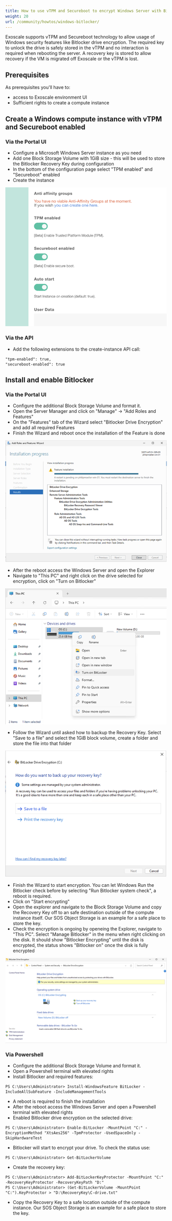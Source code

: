 ```yaml
---
title: How to use vTPM and Secureboot to encrypt Windows Server with Bitlocker
weight: 20
url: /community/howtos/windows-bitlocker/
---
```


Exoscale supports vTPM and Secureboot technology to allow usage of Windows security features like Bitlocker drive encryption. The required key to unlock the drive is safely stored in the vTPM and no interaction is required when rebooting the server. A recovery key is stored to allow recovery if the VM is migrated off Exoscale or the vTPM is lost.

## Prerequisites
As prerequisites you'll have to:
* access to Exoscale environment UI
* Sufficient rights to create a compute instance

## Create a Windows compute instance with vTPM and Secureboot enabled
### Via the Portal UI
* Configure a Microsoft Windows Server instance as you need
* Add one Block Storage Volume with 1GiB size - this will be used to store the Bitlocker Recovery Key during configuration
* In the bottom of the configuration page select "TPM enabled" and "Secureboot" enabled
* Create the instance

![](bitlocker-1.png "Windows Bitlocker Drive Encryption")

### Via the API
* Add the following extensions to the create-instance API call:
```
"tpm-enabled": true,
"secureboot-enabled": true
```

## Install and enable Bitlocker
### Via the Portal UI
* Configure the additional Block Storage Volume and format it.
* Open the Server Manager and click on "Manage" -> "Add Roles and Features"
* On the "Features" tab of the Wizard select "Bitlocker Drive Encryption" and add all required Features
* Finish the Wizard and reboot once the installation of the Feature is done

![](bitlocker-2.png "Windows Bitlocker Drive Encryption")

* After the reboot access the Windows Server and open the Explorer
* Navigate to "This PC" and right click on the drive selected for encryption, click on "Turn on Bitlocker"

![](bitlocker-3.png "Windows Bitlocker Drive Encryption")

* Follow the Wizard until asked how to backup the Recovery Key. Select "Save to a file" and select the 1GiB block volume, create a folder and store the file into that folder

![](bitlocker-4.png "Windows Bitlocker Drive Encryption")

* Finish the Wizard to start encryption. You can let Windows Run the Bitlocker check before by selecting "Run Bitlocker system check", a reboot is required.
* Click on "Start encrypting"
* Open the explorer and navigate to the Block Storage Volume and copy the Recovery Key off to an safe destination outside of the compute instance itself. Our SOS Object Storage is an example for a safe place to store the key.
* Check the encryption is ongoing by openeing the Explorer, navigate to "This PC". Select "Manage Bitlocker" in the menu when right clicking on the disk. It should show "Bitlocker Encrypting" until the disk is encrypted, the status shows "Bitlocker on" once the disk is fully encrypted

![](bitlocker-5.png "Windows Bitlocker Drive Encryption")

### Via Powershell
* Configure the additional Block Storage Volume and format it.
* Open a Powershell terminal with elevated rights
* Install Bitlocker and required features:
```
PS C:\Users\Administrator> Install-WindowsFeature BitLocker -IncludeAllSubFeature -IncludeManagementTools
```
* A reboot is required to finish the installation
* After the reboot access the Windows Server and open a Powershell terminal with elevated rights
* Enabled Bitlocker drive encryption on the selected drive:
```
PS C:\Users\Administrator> Enable-BitLocker -MountPoint "C:" -EncryptionMethod "XtsAes256" -TpmProtector -UsedSpaceOnly -SkipHardwareTest
```
* Bitlocker will start to encrypt your drive. To check the status use:
```
PS C:\Users\Administrator> Get-BitLockerVolume
```
* Create the recovery key:
```
PS C:\Users\Administrator> Add-BitLockerKeyProtector -MountPoint "C:" -RecoveryKeyProtector -RecoveryKeyPath "D:"
PS C:\Users\Administrator> (Get-BitLockerVolume -MountPoint "C:").KeyProtector > "D:\RecoveryKey\C-drive.txt"
```
* Copy the Recovery Key to a safe location outside of the compute instance. Our SOS Object Storage is an example for a safe place to store the key.
